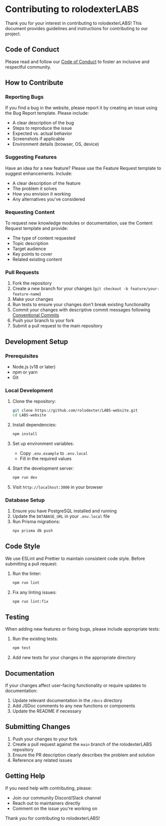 # Contributing to rolodexterLABS

Thank you for your interest in contributing to rolodexterLABS! This document provides guidelines and instructions for contributing to our project.

## Code of Conduct

Please read and follow our [Code of Conduct](CODE_OF_CONDUCT.md) to foster an inclusive and respectful community.

## How to Contribute

### Reporting Bugs

If you find a bug in the website, please report it by creating an issue using the Bug Report template. Please include:

- A clear description of the bug
- Steps to reproduce the issue
- Expected vs. actual behavior
- Screenshots if applicable
- Environment details (browser, OS, device)

### Suggesting Features

Have an idea for a new feature? Please use the Feature Request template to suggest enhancements. Include:

- A clear description of the feature
- The problem it solves
- How you envision it working
- Any alternatives you've considered

### Requesting Content

To request new knowledge modules or documentation, use the Content Request template and provide:

- The type of content requested
- Topic description
- Target audience
- Key points to cover
- Related existing content

### Pull Requests

1. Fork the repository
2. Create a new branch for your changes (`git checkout -b feature/your-feature-name`)
3. Make your changes
4. Run tests to ensure your changes don't break existing functionality
5. Commit your changes with descriptive commit messages following [Conventional Commits](https://www.conventionalcommits.org/)
6. Push your branch to your fork
7. Submit a pull request to the main repository

## Development Setup

### Prerequisites

- Node.js (v18 or later)
- npm or yarn
- Git

### Local Development

1. Clone the repository:
   ```bash
   git clone https://github.com/rolodexter/LABS-website.git
   cd LABS-website
   ```

2. Install dependencies:
   ```bash
   npm install
   ```

3. Set up environment variables:
   - Copy `.env.example` to `.env.local`
   - Fill in the required values

4. Start the development server:
   ```bash
   npm run dev
   ```

5. Visit `http://localhost:3000` in your browser

### Database Setup

1. Ensure you have PostgreSQL installed and running
2. Update the `DATABASE_URL` in your `.env.local` file
3. Run Prisma migrations:
   ```bash
   npx prisma db push
   ```

## Code Style

We use ESLint and Prettier to maintain consistent code style. Before submitting a pull request:

1. Run the linter:
   ```bash
   npm run lint
   ```

2. Fix any linting issues:
   ```bash
   npm run lint:fix
   ```

## Testing

When adding new features or fixing bugs, please include appropriate tests:

1. Run the existing tests:
   ```bash
   npm test
   ```

2. Add new tests for your changes in the appropriate directory

## Documentation

If your changes affect user-facing functionality or require updates to documentation:

1. Update relevant documentation in the `/docs` directory
2. Add JSDoc comments to any new functions or components
3. Update the README if necessary

## Submitting Changes

1. Push your changes to your fork
2. Create a pull request against the `main` branch of the rolodexterLABS repository
3. Ensure the PR description clearly describes the problem and solution
4. Reference any related issues

## Getting Help

If you need help with contributing, please:

- Join our community Discord/Slack channel
- Reach out to maintainers directly
- Comment on the issue you're working on

Thank you for contributing to rolodexterLABS!